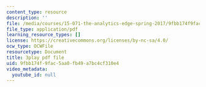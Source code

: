```yaml
---
content_type: resource
description: ''
file: /media/courses/15-071-the-analytics-edge-spring-2017/9fbb174f9fac5aa0fb49a7bc4cf310e4_suHTm7R7kfQ.pdf
file_type: application/pdf
learning_resource_types: []
license: https://creativecommons.org/licenses/by-nc-sa/4.0/
ocw_type: OCWFile
resourcetype: Document
title: 3play pdf file
uid: 9fbb174f-9fac-5aa0-fb49-a7bc4cf310e4
video_metadata:
  youtube_id: null
---
```

